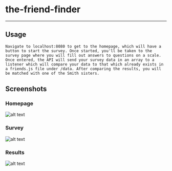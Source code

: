 # the-friend-finder
---

## Usage
    Navigate to localhost:8080 to get to the homepage, which will have a button to start the survey. Once started, you'll be taken to the survey page where you will fill out answers to questions on a scale. Once entered, the API will send your survey data in an array to a listener which will compare your data to that which already exists in a friends.js file under /data. After comparing the results, you will be matched with one of the Smith sisters.
    
 ## Screenshots
 
 ### Homepage
 ![alt text](https://i.imgur.com/5AwkrSi.png "homepage")
 
 ### Survey
 ![alt text](https://i.imgur.com/52BVV1s.png "survey")
 
 ### Results
 ![alt text](https://i.imgur.com/cZlKFrc.png "results")
